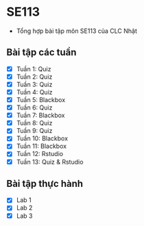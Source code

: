 # SE113

- Tổng hợp bài tập môn SE113 của CLC Nhật

## Bài tập các tuần

- [x] Tuần 1: Quiz
- [x] Tuần 2: Quiz
- [x] Tuần 3: Quiz
- [x] Tuần 4: Quiz
- [x] Tuần 5: Blackbox
- [x] Tuần 6: Quiz
- [x] Tuần 7: Blackbox
- [x] Tuần 8: Quiz
- [x] Tuần 9: Quiz
- [x] Tuần 10: Blackbox 
- [x] Tuần 11: Blackbox 
- [x] Tuần 12: Rstudio 
- [x] Tuần 13: Quiz & Rstudio 

## Bài tập thực hành
- [x] Lab 1
- [x] Lab 2
- [x] Lab 3
